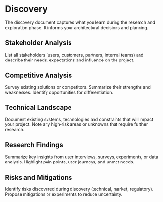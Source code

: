 # Discovery

The discovery document captures what you learn during the research and
exploration phase.  It informs your architectural decisions and planning.

## Stakeholder Analysis

List all stakeholders (users, customers, partners, internal teams) and describe
their needs, expectations and influence on the project.

## Competitive Analysis

Survey existing solutions or competitors.  Summarize their strengths and
weaknesses.  Identify opportunities for differentiation.

## Technical Landscape

Document existing systems, technologies and constraints that will impact your
project.  Note any high‑risk areas or unknowns that require further research.

## Research Findings

Summarize key insights from user interviews, surveys, experiments, or data
analysis.  Highlight pain points, user journeys, and unmet needs.

## Risks and Mitigations

Identify risks discovered during discovery (technical, market, regulatory).  Propose
mitigations or experiments to reduce uncertainty.